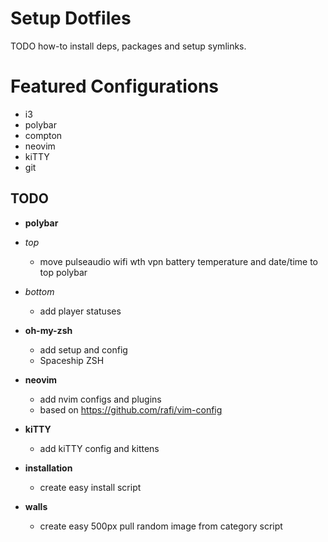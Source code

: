 # Setup Dotfiles

TODO how-to install deps, packages and setup symlinks.

# Featured Configurations
- i3
- polybar
- compton
- neovim
- kiTTY
- git

## TODO

+ __polybar__
 + *top*
   + move pulseaudio wifi wth vpn battery temperature and date/time to top polybar
 + *bottom*
   + add player statuses

+ __oh-my-zsh__
  + add setup and config
  + Spaceship ZSH

+ __neovim__
  + add nvim configs and plugins
  + based on https://github.com/rafi/vim-config

+ __kiTTY__
  + add kiTTY config and kittens

+ __installation__
  + create easy install script

+ __walls__
  + create easy 500px pull random image from category script

